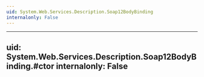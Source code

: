 ```yaml
---
uid: System.Web.Services.Description.Soap12BodyBinding
internalonly: False
---
```


---
uid: System.Web.Services.Description.Soap12BodyBinding.#ctor
internalonly: False
---
